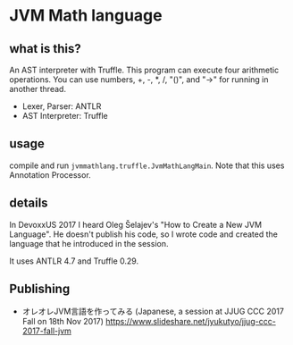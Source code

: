 # JVM Math language

## what is this?

An AST interpreter with Truffle. This program can execute four arithmetic operations. You can use numbers, +, -, *, /, "()", and "->" for running in another thread.

* Lexer, Parser: ANTLR
* AST Interpreter: Truffle

## usage

compile and run `jvmmathlang.truffle.JvmMathLangMain`. Note that this uses Annotation Processor.

## details

In DevoxxUS 2017 I heard Oleg Šelajev's "How to Create a New JVM Language". He doesn't publish his code, so I wrote code and created the language that he introduced in the session.

It uses ANTLR 4.7 and Truffle 0.29.

## Publishing

* オレオレJVM言語を作ってみる (Japanese, a session at JJUG CCC 2017 Fall on 18th Nov 2017)
https://www.slideshare.net/jyukutyo/jjug-ccc-2017-fall-jvm